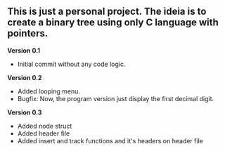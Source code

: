 
## This is just a personal project. The ideia is to create a binary tree using only C language with pointers.

**Version 0.1**
* Initial commit without any code logic.

**Version 0.2**
* Added looping menu.
* Bugfix: Now, the program version just display the first decimal digit.

**Version 0.3**
* Added node struct
* Added header file
* Added insert and track functions and it's headers on header file